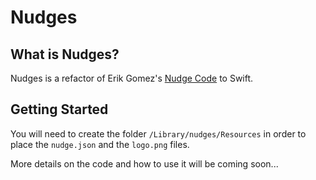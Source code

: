 # Nudges
## What is Nudges?
Nudges is a refactor of Erik Gomez's [Nudge Code](https://github.com/macadmins/nudge) to Swift. 

## Getting Started
You will need to create the folder `/Library/nudges/Resources` in order to place the `nudge.json` and the `logo.png` files.

More details on the code and how to use it will be coming soon...
